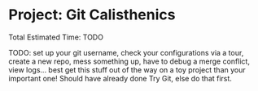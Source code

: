 # Project: Git Calisthenics
Total Estimated Time: TODO

TODO: set up your git username, check your configurations via a tour, create a new repo, mess something up, have to debug a merge conflict, view logs... best get this stuff out of the way on a toy project than your important one!  Should have already done Try Git, else do that first.
